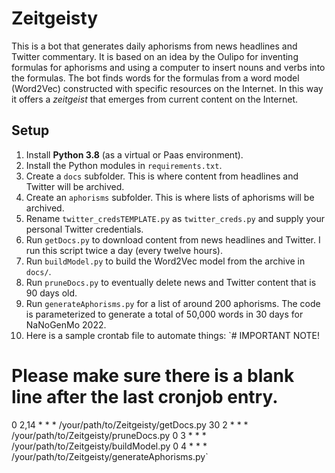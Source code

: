# Zeitgeisty

This is a bot that generates daily aphorisms from news headlines and Twitter commentary. It is based on an idea by the Oulipo for inventing formulas for aphorisms and using a computer to insert nouns and verbs into the formulas. The bot finds words for the formulas from a word model (Word2Vec) constructed with specific resources on the Internet. In this way it offers a *zeitgeist* that emerges from current content on the Internet.

## Setup

1. Install **Python 3.8** (as a virtual or Paas environment).
2. Install the Python modules in `requirements.txt`.
3. Create a `docs` subfolder. This is where content from headlines and Twitter will be archived.
4. Create an `aphorisms` subfolder. This is where lists of aphorisms  will be archived.
5. Rename `twitter_credsTEMPLATE.py` as `twitter_creds.py` and supply your personal Twitter credentials.
6. Run `getDocs.py` to download content from news headlines and Twitter. I run this script twice a day (every twelve hours).
7. Run `buildModel.py` to build the Word2Vec model from the archive in `docs/`.
8. Run `pruneDocs.py` to eventually delete news and Twitter content that is 90 days old.
9. Run `generateAphorisms.py` for a list of around 200 aphorisms. The code is parameterized to generate a total of 50,000 words in 30 days for NaNoGenMo 2022.
10. Here is a sample crontab file to automate things:
`# IMPORTANT NOTE!
# Please make sure there is a blank line after the last cronjob entry.
0 2,14 * * * /your/path/to/Zeitgeisty/getDocs.py
30 2 * * * /your/path/to/Zeitgeisty/pruneDocs.py
0 3 * * * /your/path/to/Zeitgeisty/buildModel.py
0 4 * * * /your/path/to/Zeitgeisty/generateAphorisms.py`
